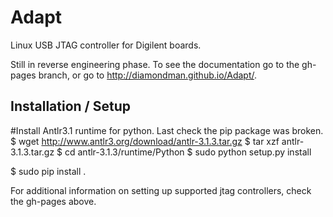 # Adapt

Linux USB JTAG controller for Digilent boards.

Still in reverse engineering phase. To see the documentation go to the gh-pages branch, or go to http://diamondman.github.io/Adapt/.

## Installation / Setup

#Install Antlr3.1 runtime for python.
Last check the pip package was broken.
$ wget http://www.antlr3.org/download/antlr-3.1.3.tar.gz
$ tar xzf antlr-3.1.3.tar.gz
$ cd antlr-3.1.3/runtime/Python
$ sudo python setup.py install

$ sudo pip install .

For additional information on setting up supported jtag controllers, check the gh-pages above.
